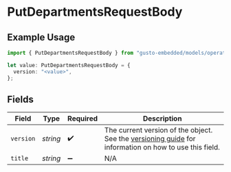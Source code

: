 # PutDepartmentsRequestBody

## Example Usage

```typescript
import { PutDepartmentsRequestBody } from "gusto-embedded/models/operations";

let value: PutDepartmentsRequestBody = {
  version: "<value>",
};
```

## Fields

| Field                                                                                                                                                                         | Type                                                                                                                                                                          | Required                                                                                                                                                                      | Description                                                                                                                                                                   |
| ----------------------------------------------------------------------------------------------------------------------------------------------------------------------------- | ----------------------------------------------------------------------------------------------------------------------------------------------------------------------------- | ----------------------------------------------------------------------------------------------------------------------------------------------------------------------------- | ----------------------------------------------------------------------------------------------------------------------------------------------------------------------------- |
| `version`                                                                                                                                                                     | *string*                                                                                                                                                                      | :heavy_check_mark:                                                                                                                                                            | The current version of the object. See the [versioning guide](https://docs.gusto.com/embedded-payroll/docs/versioning#object-layer) for information on how to use this field. |
| `title`                                                                                                                                                                       | *string*                                                                                                                                                                      | :heavy_minus_sign:                                                                                                                                                            | N/A                                                                                                                                                                           |